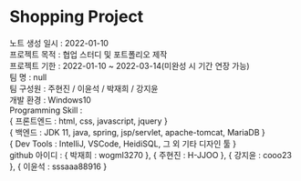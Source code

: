 # Shopping Project

노트 생성 일시 : 2022-01-10<br>
프로젝트 목적 : 협업 스터디 및 포트폴리오 제작<br>
프로젝트 기한 : 2022-01-10 ~ 2022-03-14(미완성 시 기간 연장 가능) <br>
팀 명 :  null<br>
팀 구성원 : 주현진 / 이윤석 / 박재희 / 강지윤<br>
개발 환경 : Windows10<br>
Programming Skill : <br>
{ 프론트엔드 : html, css, javascript, jquery }<br>
{ 백엔드 : JDK 11, java, spring, jsp/servlet, apache-tomcat, MariaDB }<br>
{ Dev Tools : IntelliJ, VSCode, HeidiSQL, 그 외 기타 디자인 툴 }<br>
github 아이디 : { 박재희 : wogml3270 }, { 주현진 : H-JJOO }, { 강지윤 : cooo23 }, { 이윤석 : sssaaa88916 }<br>
